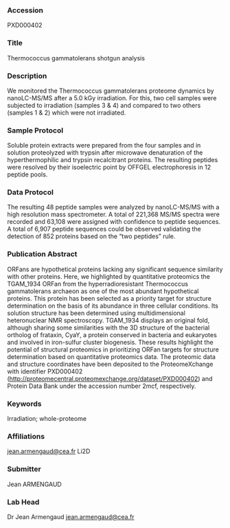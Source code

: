 ### Accession
PXD000402

### Title
Thermococcus gammatolerans shotgun analysis

### Description
We monitored the Thermococcus gammatolerans proteome dynamics by nanoLC-MS/MS after a 5.0 kGy irradiation. For this, two cell samples were subjected to irradiation (samples 3 & 4) and compared to two others (samples 1 & 2) which were not irradiated.

### Sample Protocol
Soluble protein extracts were prepared from the four samples and in solution proteolyzed with trypsin after microwave denaturation of the hyperthermophilic and trypsin recalcitrant proteins. The resulting peptides were resolved by their isoelectric point by OFFGEL electrophoresis in 12 peptide pools.

### Data Protocol
The resulting 48 peptide samples were analyzed by nanoLC-MS/MS with a high resolution mass spectrometer. A total of 221,368 MS/MS spectra were recorded and 63,108 were assigned with confidence to peptide sequences. A total of 6,907 peptide sequences could be observed validating the detection of 852 proteins based on the “two peptides” rule.

### Publication Abstract
ORFans are hypothetical proteins lacking any significant sequence similarity with other proteins. Here, we highlighted by quantitative proteomics the TGAM_1934 ORFan from the hyperradioresistant Thermococcus gammatolerans archaeon as one of the most abundant hypothetical proteins. This protein has been selected as a priority target for structure determination on the basis of its abundance in three cellular conditions. Its solution structure has been determined using multidimensional heteronuclear NMR spectroscopy. TGAM_1934 displays an original fold, although sharing some similarities with the 3D structure of the bacterial ortholog of frataxin, CyaY, a protein conserved in bacteria and eukaryotes and involved in iron-sulfur cluster biogenesis. These results highlight the potential of structural proteomics in prioritizing ORFan targets for structure determination based on quantitative proteomics data. The proteomic data and structure coordinates have been deposited to the ProteomeXchange with identifier PXD000402 (http://proteomecentral.proteomexchange.org/dataset/PXD000402) and Protein Data Bank under the accession number 2mcf, respectively.

### Keywords
Irradiation; whole-proteome

### Affiliations
jean.armengaud@cea.fr
Li2D

### Submitter
Jean ARMENGAUD

### Lab Head
Dr Jean Armengaud
jean.armengaud@cea.fr


